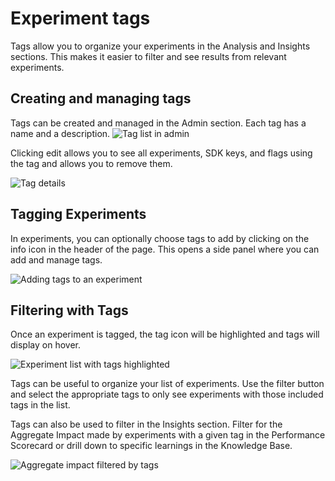 # Experiment tags

Tags allow you to organize your experiments in the Analysis and Insights sections. This makes it easier to filter and see results from relevant experiments.

## Creating and managing tags

Tags can be created and managed in the Admin section. Each tag has a name and a description. 
![Tag list in admin](/img/feature-flagging/tags/tag-list.png)

Clicking edit allows you to see all experiments, SDK keys, and flags using the tag and allows you to remove them.

![Tag details](/img/feature-flagging/tags/tag-details.png)

## Tagging Experiments

In experiments, you can optionally choose tags to add by clicking on the info icon in the header of the page. This opens a side panel where you can add and manage tags.

![Adding tags to an experiment](/img/feature-flagging/tags/tags-add-experiment.png)


## Filtering with Tags

Once an experiment is tagged, the tag icon will be highlighted and tags will display on hover.

![Experiment list with tags highlighted](/img/feature-flagging/tags/tags-experiment-list.png)

Tags can be useful to organize your list of experiments. Use the filter button and select the appropriate tags to only see experiments with those included tags in the list.

Tags can also be used to filter in the Insights section. Filter for the Aggregate Impact made by experiments with a given tag in the Performance Scorecard or drill down to specific learnings in the Knowledge Base.

![Aggregate impact filtered by tags](/img/feature-flagging/tags/tags-aggregate-impact.png)